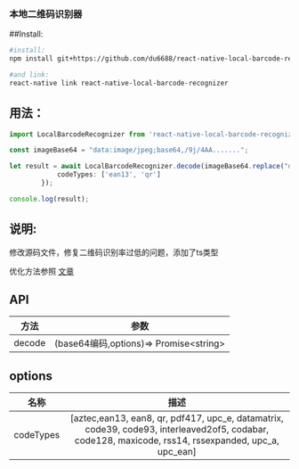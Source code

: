 ﻿### 本地二维码识别器

##Install:
```bash
#install:
npm install git+https://github.com/du6688/react-native-local-barcode-recognizer.git

#and link:
react-native link react-native-local-barcode-recognizer

```

## 用法：

```typescript 
import LocalBarcodeRecognizer from 'react-native-local-barcode-recognizer';

const imageBase64 = "data:image/jpeg;base64,/9j/4AA.......";

let result = await LocalBarcodeRecognizer.decode(imageBase64.replace("data:image/jpeg;base64,",""), {
            codeTypes: ['ean13', 'qr']
        });

console.log(result);

```

## 说明:
修改源码文件，修复二维码识别率过低的问题，添加了ts类型

优化方法参照 [文章](https://blog.csdn.net/sinat_31231955/article/details/88074422)

## API
| 方法 | 参数 |
|:----:|:----:|
| decode | (base64编码,options)=> Promise\<string>  |


## options
| 名称 | 描述 |
|:----:|:----:|
| codeTypes  |[aztec,ean13, ean8, qr, pdf417, upc_e, datamatrix, code39, code93, interleaved2of5, codabar, code128, maxicode, rss14, rssexpanded, upc_a, upc_ean] |

